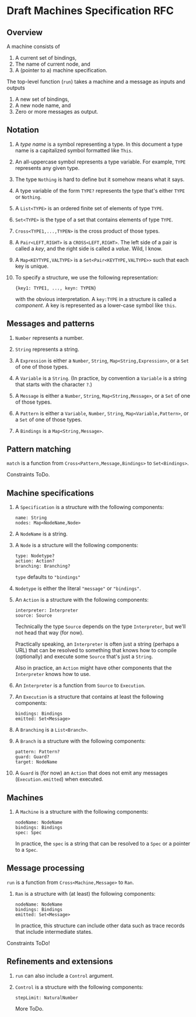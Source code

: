 # Draft Machines Specification RFC

## Overview

A machine consists of 

1. A current set of bindings,
1. The name of current node, and
1. A (pointer to a) machine specification.

The top-level function (`run`) takes a machine and a message as inputs
and outputs

1. A new set of bindings,
2. A new node name, and
3. Zero or more messages as output.


## Notation

1.  A _type name_ is a symbol representing a type.  In this document a
    type name is a capitalized symbol formatted like `This`.

1.  An all-uppercase symbol represents a type variable.  For example,
    `TYPE` represents any given type.

1.  The type `Nothing` is hard to define but it somehow means what it
    says.

1.  A type variable of the form `TYPE?` represents the type that's
    either `TYPE` or `Nothing`.

1.  A `List<TYPE>` is an ordered finite set of elements of type `TYPE`.

1. `Set<TYPE>` is the type of a set that contains elements of type
   `TYPE`.

1. `Cross<TYPE1,...,TYPEN>` is the cross product of those types.

1.  A `Pair<LEFT,RIGHT>` is a `CROSS<LEFT,RIGHT>`.  The left side of a
    pair is called a _key_, and the right side is called a _value_.
    Wild, I know.
   
1.  A `Map<KEYTYPE,VALTYPE>` is a `Set<Pair<KEYTYPE,VALTYPE>>` such
    that each key is unique.

1.  To specify a structure, we use the following representation:

    ```
    {key1: TYPE1, ..., keyn: TYPEN}
    ```

    with the obvious interpretation.  A `key:TYPE` in a structure is
    called a _component_.  A key is represented as a lower-case symbol
    like `this`.


## Messages and patterns

1. `Number` represents a number.

1. `String` represents a string.

1.  A `Expression` is either a `Number`, `String`,
    `Map<String,Expression>`, or a `Set` of one of those types.
	
1.  A `Variable` is a `String`. (In practice, by convention a
    `Variable` is a string that starts with the character `?`.)
	
1.  A `Message` is either a `Number`, `String`, `Map<String,Message>`,
    or a `Set` of one of those types.
	
1.  A `Pattern` is either a `Variable`, `Number`, `String`,
    `Map<Variable,Pattern>`, or a `Set` of one of those types.
	
1.  A `Bindings` is a `Map<String,Message>`.


## Pattern matching

`match` is a function from `Cross<Pattern,Message,Bindings>` to
`Set<Bindings>`.

Constraints ToDo.


## Machine specifications

1.  A `Specification` is a structure with the following components:

    ```
	name: String
	nodes: Map<NodeName,Node>
	```

1.  A `NodeName` is a string.

1.  A `Node` is a structure will the following components:

    ```
	type: Nodetype?
	action: Action?
	branching: Branching?
	```
	
	`type` defaults to `"bindings"`

1. `Nodetype` is either the literal `"message"` or `"bindings"`.

1.  An `Action` is a structure with the following components:

    ```
	interpreter: Interpreter
	source: Source
	```

    Technically the type `Source` depends on the type `Interpreter`,
    but we'll not head that way (for now).
	
	Practically speaking, an `Interpreter` is often just a string
    (perhaps a URL) that can be resolved to something that knows how
    to compile (optionally) and execute some `Source` that's just a
    `String`.
	
	Also in practice, an `Action` might have other components that the
    `Interpreter` knows how to use.
	
1.  An `Interpreter` is a function from `Source` to `Execution`.	

1.  An `Execution` is a structure that contains at least the following
    components:
	
	```
	bindings: Bindings
	emitted: Set<Message>
	```

1.  A `Branching` is a `List<Branch>`.

1.  A `Branch` is a structure with the following components:

    ```
	pattern: Pattern?
	guard: Guard?
	target: NodeName
	```

1.  A `Guard` is (for now) an `Action` that does not emit any messages
    (`Execution.emitted`) when executed.

## Machines

1.  A `Machine` is a structure with the following components:

    ```
	nodeName: NodeName
	bindings: Bindings
	spec: Spec
	```
	
	In practice, the `spec` is a string that can be resolved to a
    `Spec` or a pointer to a `Spec`.

## Message processing

`run` is a function from `Cross<Machine,Message>` to `Ran`.

1.  `Ran` is a structure with (at least) the following
    components:
   
    ```
	nodeName: NodeName
	bindings: Bindings
	emitted: Set<Message>
	```
	
	In practice, this structure can include other data such as trace
    records that include intermediate states.

Constraints ToDo!


## Refinements and extensions

1.  `run` can also include a `Control` argument.

2.  `Control` is a structure with the following components:

    ```
	stepLimit: NaturalNumber
	```
	
	More ToDo.

